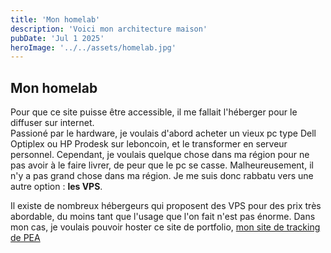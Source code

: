 ```yaml
---
title: 'Mon homelab'
description: 'Voici mon architecture maison'
pubDate: 'Jul 1 2025'
heroImage: '../../assets/homelab.jpg'
---
```


## Mon homelab

Pour que ce site puisse être accessible, il me fallait l'héberger pour le diffuser sur internet.  
Passioné par le hardware, je voulais d'abord acheter un vieux pc type Dell Optiplex ou HP Prodesk sur leboncoin, et le transformer en serveur personnel. Cependant, je voulais quelque chose dans ma région pour ne pas avoir à le faire livrer, de peur que le pc se casse. Malheureusement, il n'y a pas grand chose dans ma région. Je me suis donc rabbatu vers une autre option : __les VPS__.

Il existe de nombreux hébergeurs qui proposent des VPS pour des prix très abordable, du moins tant que l'usage que l'on fait n'est pas énorme. Dans mon cas, je voulais pouvoir hoster ce site de portfolio, <a href="https://peasy-money.fr" target="_blank" rel="noopener noreferrer">mon site de tracking de PEA</a> 
